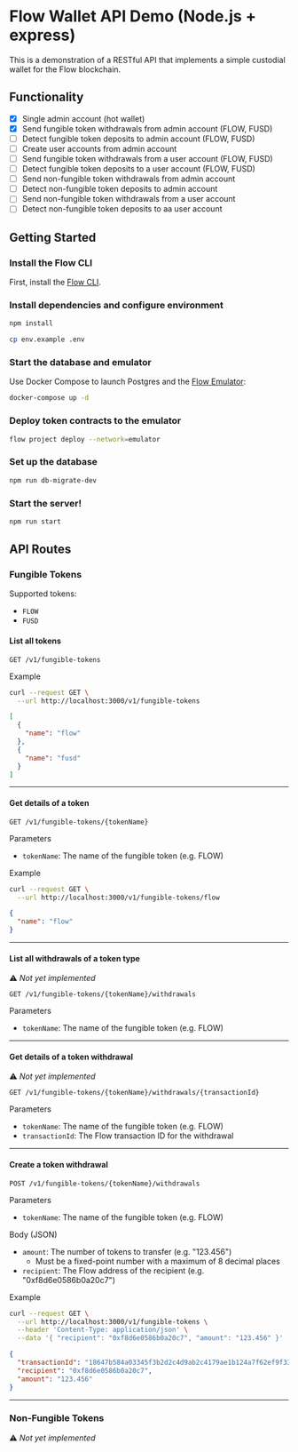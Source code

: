 # Flow Wallet API Demo (Node.js + express)

This is a demonstration of a RESTful API that
implements a simple custodial wallet for the Flow blockchain.

## Functionality

- [x] Single admin account (hot wallet)
- [x] Send fungible token withdrawals from admin account (FLOW, FUSD)
- [ ] Detect fungible token deposits to admin account (FLOW, FUSD)
- [ ] Create user accounts from admin account
- [ ] Send fungible token withdrawals from a user account (FLOW, FUSD)
- [ ] Detect fungible token deposits to a user account (FLOW, FUSD)
- [ ] Send non-fungible token withdrawals from admin account
- [ ] Detect non-fungible token deposits to admin account
- [ ] Send non-fungible token withdrawals from a user account
- [ ] Detect non-fungible token deposits to aa user account

## Getting Started

### Install the Flow CLI

First, install the [Flow CLI](https://docs.onflow.org/flow-cli/install/).

### Install dependencies and configure environment

```sh
npm install

cp env.example .env
```

### Start the database and emulator

Use Docker Compose to launch Postgres and the [Flow Emulator](https://docs.onflow.org/emulator):

```sh
docker-compose up -d
```

### Deploy token contracts to the emulator

```sh
flow project deploy --network=emulator
```

### Set up the database

```sh
npm run db-migrate-dev
```

### Start the server!

```sh
npm run start
```

## API Routes

### Fungible Tokens

Supported tokens:
- `FLOW`
- `FUSD`

#### List all tokens

`GET /v1/fungible-tokens`

Example

```sh
curl --request GET \
  --url http://localhost:3000/v1/fungible-tokens
```

```json
[
  {
    "name": "flow"
  },
  {
    "name": "fusd"
  }
]
```

---

#### Get details of a token

`GET /v1/fungible-tokens/{tokenName}`

Parameters

- `tokenName`: The name of the fungible token (e.g. FLOW)

Example

```sh
curl --request GET \
  --url http://localhost:3000/v1/fungible-tokens/flow
```

```json
{
  "name": "flow"
}
```

---

#### List all withdrawals of a token type

:warning: _Not yet implemented_

`GET /v1/fungible-tokens/{tokenName}/withdrawals`

Parameters

- `tokenName`: The name of the fungible token (e.g. FLOW)

---

#### Get details of a token withdrawal

:warning: _Not yet implemented_

`GET /v1/fungible-tokens/{tokenName}/withdrawals/{transactionId}`

Parameters

- `tokenName`: The name of the fungible token (e.g. FLOW)
- `transactionId`: The Flow transaction ID for the withdrawal

---

#### Create a token withdrawal

`POST /v1/fungible-tokens/{tokenName}/withdrawals`

Parameters

- `tokenName`: The name of the fungible token (e.g. FLOW)

Body (JSON)

- `amount`: The number of tokens to transfer (e.g. "123.456")
  - Must be a fixed-point number with a maximum of 8 decimal places
- `recipient`: The Flow address of the recipient (e.g. "0xf8d6e0586b0a20c7")

Example

```sh
curl --request GET \
  --url http://localhost:3000/v1/fungible-tokens \
  --header 'Content-Type: application/json' \
  --data '{ "recipient": "0xf8d6e0586b0a20c7", "amount": "123.456" }'
```

```json
{
  "transactionId": "18647b584a03345f3b2d2c4d9ab2c4179ae1b124a7f62ef9f33910e5ca8b353c",
  "recipient": "0xf8d6e0586b0a20c7",
  "amount": "123.456"
}
```

---

### Non-Fungible Tokens

:warning: _Not yet implemented_
